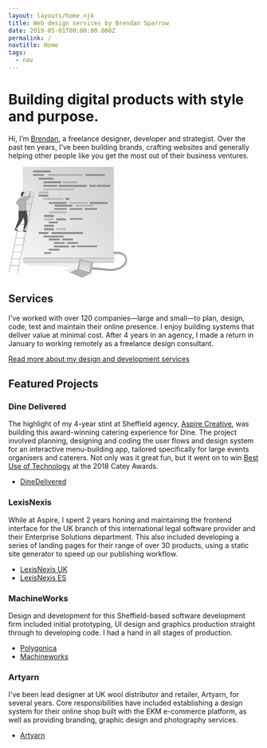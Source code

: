 ```yaml
---
layout: layouts/home.njk
title: Web design services by Brendan Sparrow
date: 2019-05-01T00:00:00.000Z
permalink: /
navtitle: Home
tags:
  - nav
---
```

# Building digital products with style and purpose.

Hi, I’m [Brendan](/about), a freelance designer, developer and strategist. Over the past ten years, I've been building brands, crafting websites and generally helping other people like you get the most out of their business ventures.

<section class="illustrated">

<svg xmlns="http://www.w3.org/2000/svg" width="240" height="223">
  <defs>
    <linearGradient id="a" x1="152.375%" x2="-11.785%" y1="-62.691%" y2="118.011%">
      <stop offset="0%" stop-color="#FFF" stop-opacity="0"/>
      <stop offset="100%" stop-color="#FFF"/>
    </linearGradient>
    <linearGradient id="b" x1="50.002%" x2="50.002%" y1="208.092%" y2="-98.947%">
      <stop offset="0%" stop-color="#FFF" stop-opacity="0"/>
      <stop offset="99%" stop-color="#FFF"/>
    </linearGradient>
    <linearGradient id="c" x1="74.508%" x2="26.609%" y1="-61.705%" y2="146.279%">
      <stop offset="0%" stop-color="#FFF" stop-opacity="0"/>
      <stop offset="100%" stop-color="#FFF"/>
    </linearGradient>
  </defs>
  <g fill="none" fill-rule="nonzero" style="mix-blend-mode:multiply">
    <path fill="#6D6D6D" d="M239.68 188.516c.414 4.651-.61 8.62-2.333 10.772-1.723 2.152-4.3 3.495-6.964 4.211-2.664.716-11.311 2.884-14.064 3.039 2.675-.832 12.97-3.942 14.312-6.402a31.773 31.773 0 0 0 1.475-3.485c.909-2.284 2.098-12.974 3.854-14.73 2.042-2.026 3.523 4.338 3.72 6.595zM124.789 201.418a663.743 663.743 0 0 0-73.905-2.554c-7.001.154-15.214-.16-19.233-5.895 4.487-3.496 10.586-3.853 16.266-4.046 55.833-1.993 107.62-3.683 163.454-5.675-2.56-1.855 0-6.386-.518-9.507 5.505-1.684 17.153.93 20.769 4.756-3.385-2.427-10.607-3.303-13.69-2.042-3.082 1.26-5.582 4.035-3.903 6.903.496.848 1.294 1.569 1.426 2.543.22 1.624-1.48 2.802-2.994 3.43-13.338 5.504-29.555.236-42.44 6.748a4.91 4.91 0 0 0-1.96 1.514c-1.916 2.912 2.576 5.768 6.01 6.346a246.094 246.094 0 0 0 37.179 3.424l-42.215 1.96c1.205 1.442.594 3.776-.81 5.026-1.403 1.25-3.335 1.651-5.185 1.981-15.622 2.67-37.75 1.608-50.84-8.807 3.98-2.334 8.394-4.134 12.589-6.105z" opacity=".1"/>
    <path fill="#B3B3B3" d="M23.367 61.525l-6.055 6.903c-1.057 1.2-2.202 2.62-1.96 4.205.199.894.64 1.715 1.277 2.373a21.958 21.958 0 0 0 3.892 3.638c2.037-5.549 3.611-11.246 2.846-17.12zM29.312 0h182.262v182.73H29.312z"/>
    <path fill="url(#a)" d="M29.312 0h182.262v182.73H29.312z"/>
    <path fill="#B3B3B3" d="M.335 212.178L33.397 49.232l1.133.23L1.468 212.407zM17.698 212.981L51.052 49.624l1.133.231L18.83 213.213z"/>
    <path fill="#B3B3B3" d="M31.635 59.868h17.67v1.156h-17.67zM28.85 73.662h17.67v1.156H28.85zM26.059 87.451h17.67v1.156h-17.67zM23.268 101.246h17.67v1.156h-17.67zM20.477 115.04h17.67v1.156h-17.67zM17.686 128.835h17.67v1.156h-17.67zM14.901 142.629h17.67v1.156h-17.67zM12.11 156.424h17.67v1.156H12.11zM9.319 170.218h17.67v1.156H9.319zM6.528 184.013h17.67v1.156H6.528zM3.738 197.802h17.67v1.156H3.738z"/>
    <path fill="#AAA" d="M53.846 182.576L52.404 51.49l-1.206-.231.11 9.98h-3.22c-.05-1.718-.286-3.38-.892-4.503-1.7-3.165-3.853 0-4.47 2.119-.275.925-.704 1.9-1.535 2.367h-3.248a5.554 5.554 0 0 0-1.156-.11 3.81 3.81 0 0 0-.71.105h-1.651l-.127-10.156-1.205-.226.154 12.583c-.083.132-.165.27-.237.413-.738 1.448-.925 3.1-1.1 4.718-1.542 16.2-.728 32.515.093 48.765.143 2.813.291 5.675 1.255 8.323.206.571.462 1.124.765 1.651l.693 55.332 19.129-.044zm-1.206-.27l-16.695-.038-.149-12.325 16.707.039.137 12.324zm-.148-13.453l-16.723-.038-.154-12.325 16.728.044.149 12.32zm-.149-13.447l-16.728-.061-.154-12.325 16.745.044.137 12.342zm-.149-13.454l-16.75-.044-.154-12.325h1.1c.154.083.312.156.474.22.96.33 2.014.255 2.918-.209h12.286l.126 12.358zm-.148-13.453H40.993c.155-.263.256-.555.297-.859.154-1.15-.484-2.229-.92-3.302-1.04-2.577-.935-5.417-.319-8.164l11.863.028.132 12.297zm-.149-13.453h-11.56c.199-.721.43-1.431.678-2.125 1.233-3.402 2.906-6.671 3.72-10.183h7.03l.132 12.308zm-.165-13.453h-6.776c.694-4.046.149-8.257.407-12.325H51.6l.132 12.325zm-.149-13.454h-6.12c.099-.983.27-1.958.511-2.917.364-1.387.903-2.752 1.129-4.156a21.468 21.468 0 0 0-.1-5.246h4.448l.132 12.32zm-.28-25.772l.137 12.325h-4.524a17.538 17.538 0 0 1-.044-1.784c.077-2.125.666-4.2.913-6.314.173-1.4.272-2.81.298-4.222l3.22-.005z" opacity=".1"/>
    <g fill="#747474" opacity=".75">
      <path d="M49.459 7.596h35.648v3.721H49.459zM49.459 14.802h21.76v3.501h-21.76z"/>
      <path d="M79.993 14.802h68.472v3.523H79.993z" opacity=".54"/>
      <path d="M154.872 14.802h38.543v3.523h-38.543zM60.776 22.007h29.917v3.694H60.776z"/>
      <path d="M60.776 49.701h19.42v4.156h-19.42z" opacity=".48"/>
      <path d="M114.402 62.406h8.202v4.139h-8.202zM60.776 55.899h19.42v4.156h-19.42zM60.776 130.91h19.42v4.156h-19.42zM71.83 96.584h19.42v4.156H71.83z"/>
      <path d="M71.83 103.404h19.42v4.156H71.83z" opacity=".48"/>
      <path d="M71.83 116.422h19.42v4.156H71.83zM71.83 123.242h19.42v4.156H71.83zM96.01 103.404h19.42v4.156H96.01z"/>
      <path d="M96.01 123.033h19.42v4.156H96.01z" opacity=".48"/>
      <path d="M86.505 130.91h63.044v4.156H86.505zM70.382 29.213h35.648v3.721H70.382z"/>
      <path d="M108.358 29.213h29.879v4.134h-29.88z" opacity=".52"/>
      <path d="M70.332 36.424H97.86v3.501H70.332z"/>
      <path d="M70.332 62.873h40.25v3.264h-40.25z" opacity=".48"/>
      <path d="M177.374 36.424h27.528v3.501h-27.528zM100.503 36.424h56.807v3.881h-56.807zM162.705 36.424h12.523v3.947h-12.523z"/>
      <path d="M70.228 43.629h62.07v3.473h-62.07z" opacity=".48"/>
      <path d="M70.228 138.171h40.938v3.628H70.228zM81.23 70.75h35.649v3.721H81.23z"/>
      <path d="M81.23 89.554h35.649v3.721H81.23z" opacity=".48"/>
      <path d="M81.23 164.571h21.65v3.6H81.23zM71.472 171.545h14.664v3.325H71.472zM81.23 144.11h21.98v3.721H81.23zM107.736 144.11h21.98v3.721h-21.98zM91.31 150.93h21.98v3.721H91.31zM117.809 150.93h21.98v3.721h-21.98zM91.31 157.905h30.154v3.721H91.31zM126.182 157.905h8.053v3.721h-8.053zM81.23 110.015h17.83v3.556H81.23zM92.07 82.943h24.815v3.314H92.07zM123.479 82.943h24.815v3.314h-24.815zM123.479 102.991h24.815v3.314h-24.815zM153.237 82.943h24.815v3.314h-24.815zM137.163 158.059h40.888v3.314h-40.888z"/>
      <path d="M123.39 70.75h35.649v3.721H123.39z" opacity=".48"/>
      <path d="M92.808 76.332h35.648v3.721H92.808z"/>
      <path d="M134.962 76.332h35.648v3.721h-35.648z" opacity=".48"/>
      <path d="M163.53 70.75h35.648v3.721H163.53z"/>
    </g>
    <path fill="#F0F0F0" d="M44.064 48.006a2.813 2.813 0 0 1-.137-1.002 1.47 1.47 0 0 0 0-.44 1.651 1.651 0 0 0-.358-.551 1.778 1.778 0 0 1-.253-1.652c.38-.077.512-.374.644-.732.093-.371.247-.725.457-1.046a.286.286 0 0 1 .203-.126c.091.009.17.065.21.149.159.319-.05.754.164 1.034.127.154.347.204.501.325.33.248.347.754.639 1.035.069.053.132.114.187.182.06.11.084.238.066.363-.033.49-.203.961-.49 1.36-.279.279-.48.626-.583 1.007a1.26 1.26 0 0 1-.044.352.473.473 0 0 1-.55.237c-.204-.05-.485-.39-.656-.495z"/>
    <path fill="#B3B3B3" d="M33.325 61.305a2.488 2.488 0 0 0-.55-.55 1.855 1.855 0 0 0-1.162-.287c-.404.04-.805.105-1.2.198-1.729.32-3.501-.083-5.257 0-1.97.116-2.708 2.202-3.055 3.039a17.615 17.615 0 0 0-1.288 5.058c-.083.826-.105 1.652-.127 2.488-.099 3.375-.325 6.716-.192 10.09l.22 5.538c-.025.332.062.664.247.941.204.202.462.338.744.391 3.11.897 6.39.92 9.627.92 1.651 0 3.534-.1 4.624-1.344 1.2-1.376.886-3.451.633-5.257-.93-6.924.952-15.655-3.264-21.225z"/>
    <path fill="#F0F0F0" d="M31.156 58.772c.405-.288.74-.664.98-1.1.158-.42.212-.871.16-1.316a4.761 4.761 0 0 0-.551-2.02 2.543 2.543 0 0 0-1.618-1.26c-1.101-.226-2.235.55-2.753 1.53a7.31 7.31 0 0 0-.655 3.302c-.038 1.426-1.134 3.606.204 4.107 1.547.578 2.752-1.101 3.01-1.839a3.21 3.21 0 0 1 1.223-1.404z"/>
    <path fill="#494949" d="M31.651 51.473a2.61 2.61 0 0 1-.412 1.377c-.23.45-.507.874-.826 1.266a2.956 2.956 0 0 0-.55.748 2.24 2.24 0 0 0 .12 1.437c-.236.121-.462-.418-.682-.27a.275.275 0 0 0-.083.138.985.985 0 0 0 .237.985.66.66 0 0 1 .176.215c.066.17-.077.347-.143.517-.165.419.127.93-.094 1.321a1.1 1.1 0 0 1-.957.419c-.644.044-1.288.06-1.932.044a.738.738 0 0 1-.38-.077.793.793 0 0 1-.292-.55 20.455 20.455 0 0 1-.55-4.84c-.04-.48.071-.961.319-1.375.192-.26.473-.43.677-.667.204-.236.402-.688.671-.985a3 3 0 0 1 1.437-.726c1.063-.281 3.143-.683 3.264 1.023zM20.615 101.637c.1.833.12 1.673.06 2.51-.095.67-.246 1.33-.451 1.976a56.752 56.752 0 0 1-2.62 7.668c-.76 1.651-1.69 3.303-2.296 5.02a29.383 29.383 0 0 0-1.205 6.259 2.593 2.593 0 0 0 1.354-.876 68.741 68.741 0 0 0 12.182-16.739 17.411 17.411 0 0 0 1.65-4.134c.232-1.225.348-2.469.348-3.715a59.714 59.714 0 0 0-.121-8.065c-.1-.935-.32-1.987-1.101-2.482a2.956 2.956 0 0 0-1.288-.347c-1.503-.138-3.039 0-4.52-.33-.55-.11-1.403-.639-1.81-.287-.408.353-.182 2.081-.204 2.555a88.965 88.965 0 0 0 .022 10.987z"/>
    <path fill="#494949" d="M32.042 109.41c.13 2.108.012 4.226-.352 6.307l-1.426 10.69a1.1 1.1 0 0 0 1.569.37c.494-.36.876-.853 1.1-1.421 2.164-4.25 4.355-8.582 5.159-13.277.338-2.207.476-4.44.413-6.672a82.283 82.283 0 0 0-1.916-16.668 1.1 1.1 0 0 0-.336-.688 1.145 1.145 0 0 0-.803-.099l-4.905.617c-1.173.148-6.892-.028-6.892-.028s1.987 4.888 2.554 6.402c1.723 4.602 5.835 9.38 5.835 14.466z"/>
    <path fill="#F0F0F0" d="M12.99 125.9c.091.213.228.401.403.551a7.288 7.288 0 0 0 4.018 2.004c.405.118.843.013 1.15-.275a.88.88 0 0 0-.137-1.101 3.028 3.028 0 0 0-.985-.633 2.879 2.879 0 0 1-1.608-1.574c-.787-2.62-3.517-1.123-2.84 1.029zM29.741 128.752a2.34 2.34 0 0 0 1.184.964c1.189.55 2.526 1.023 3.814.726.377-.063.718-.258.964-.55a.793.793 0 0 0-.033-1.03c-.298-.27-.765-.187-1.167-.23a1.651 1.651 0 0 1-1.162-.705c-.148-.22-.242-.474-.38-.7-1.183-1.992-4.238-.572-3.22 1.525z"/>
    <path fill="#494949" d="M12.897 124.128a.958.958 0 0 1 .875-.308c.463.11.705.655 1.145.842.199.083.419.088.622.16.38.183.718.444.991.765.782.716 1.91 1.101 2.428 2.01a.65.65 0 0 1 .071.627.617.617 0 0 1-.429.248c-.589.115-1.365.324-1.921.093a20.587 20.587 0 0 1-2.785-1.343c-.49-.297-.843-1.1-1.195-1.58-.43-.572-.292-1.007.198-1.514zM29.818 127.062c-.148-.06-.33-.137-.446-.027a.253.253 0 0 0-.06.088 1.772 1.772 0 0 0 .5 1.998 6.402 6.402 0 0 0 1.91 1.101 8.114 8.114 0 0 0 2.203.77 2.136 2.136 0 0 0 2.064-.77 1.1 1.1 0 0 0 .193-.787c-.116-.606-.804-.87-1.376-1.101-.727-.286-1.36-.81-2.109-1.04-.958-.314-1.981.137-2.879-.232z"/>
    <path fill="#B3B3B3" d="M33.28 60.952l4.327-2.152a7.855 7.855 0 0 0 1.536-.914c2.57-2.092 2.428-5.956 3.76-8.989a.936.936 0 0 1 .38-.495.98.98 0 0 1 .49-.033l1.744.209-1.392 10.244a9.743 9.743 0 0 1-.485 2.202 8.08 8.08 0 0 1-.792 1.431 24.22 24.22 0 0 1-6.27 6.413 2.29 2.29 0 0 1-.88.44 1.69 1.69 0 0 1-1.102-.203c-1.194-.622-1.69-2.065-1.92-3.391a7.112 7.112 0 0 1 .605-4.762zM29.312 182.73h182.262v10.228H29.312z"/>
    <path fill="url(#b)" d="M29.312 184.591h182.262v8.367H29.312z"/>
    <path fill="#B3B3B3" d="M237.996 189.16c-.803 3.743-3 7.761-7.062 11.174-7.453 6.264-17.092 7.888-23.868 8.152-.837.033-1.651.05-2.499.05-6.055 0-12.11-.798-17.967-1.575l-4.15-.55c-7.019-.875-15.105-1.596-22.239.92l-.628-1.784-.655-1.85c7.922-2.796 16.542-2.036 23.995-1.1 1.393.17 2.785.357 4.183.55 6.507.859 13.239 1.75 19.817 1.497 6.17-.242 14.923-1.695 21.54-7.255 2.636-2.202 4.954-5.439 5.774-8.862a9.958 9.958 0 0 0-.138-5.46 9.226 9.226 0 0 0-.985-2.093c-1.872-2.956-5.235-4.855-8.114-5.702-4.277-1.261-8.945-1.101-13.47-.942h-.165l-.06-1.695-.077-2.152c4.645-.171 9.908-.364 14.862 1.1 5.763 1.696 10.128 5.55 11.67 10.3.711 2.363.793 4.872.236 7.277z"/>
    <path fill="#939393" d="M238.073 187.068c-.33 4.31-2.515 9.264-7.37 13.349-7.453 6.258-17.097 7.888-23.874 8.146-.83.033-1.651.05-2.499.05-6.055 0-12.11-.798-17.961-1.574l-4.156-.55c-7.019-.876-15.105-1.597-22.233.918l-1.283-3.633c.32-.11.639-.22.964-.319l.627 1.784c7.156-2.516 15.22-1.795 22.239-.92l4.15.55c5.862.777 11.901 1.575 17.967 1.575.831 0 1.651 0 2.5-.05 6.775-.264 16.414-1.888 23.867-8.152 4.062-3.413 6.259-7.431 7.062-11.174z"/>
    <path fill="#B3B3B3" d="M144.314 185.62l26.036 5.945-4.959 22.784-17.23 8.262-23.609-10.277 15.837-7.079z"/>
    <path fill="#B3B3B3" d="M142.607 185.158l26.037 5.939-4.96 22.784-16.893 8.218-23.609-10.282 15.501-7.03z"/>
    <path fill="#B3B3B3" d="M141.985 204.892l20.153 6.358 4.183-18.446-20.923-4.492z"/>
    <path fill="url(#c)" d="M141.985 204.892l20.153 6.358 4.183-18.446-20.923-4.492z"/>
    <path fill="#939393" d="M233.692 181.079l-.584-.11c-1.871-2.956-5.235-4.855-8.114-5.703-4.277-1.26-9.093-1.1-13.618-.936l-.05-1.85s9.909-.55 15.777 2.269c3.72 1.794 6.589 6.33 6.589 6.33z"/>
  </g>
</svg>

## Services

I've worked with over 120 companies—large and small—to plan, design, code, test and maintain their online presence. I enjoy building systems that deliver value at minimal cost. After 4 years in an agency, I made a return in January to working remotely as a freelance design consultant.

<a href="/services">Read more about my design and development services</a>

</section>

## Featured Projects

### Dine Delivered

The highlight of my 4-year stint at Sheffield agency, [Aspire Creative](https://www.aspirecreative.co.uk), was building this award-winning catering experience for Dine. The project involved planning, designing and coding the user flows and design system for an interactive menu-building app, tailored specifically for large events organisers and caterers. Not only was it great fun, but it went on to win [Best Use of Technology](https://www.thecaterer.com/articles/532082/cateys-2018-best-use-of-technology-award-dine-delivered) at the 2018 Catey Awards.

<ul class="list-inline">
  <li>
    <a class="site-link" href="https://www.dinedelivered.co.uk" target="_blank" rel="noopener noreferrer">DineDelivered</a>
  </li>
</ul>

### LexisNexis

While at Aspire, I spent 2 years honing and maintaining the frontend interface for the UK branch of this international legal software provider and their Enterprise Solutions department. This also included developing a series of landing pages for their range of over 30 products, using a static site generator to speed up our publishing workflow.

<ul class="list-inline">
  <li>
    <a class="site-link" href="https://www.lexisnexis.co.uk" target="_blank" rel="noopener noreferrer">LexisNexis UK</a>
  </li>
  <li>
    <a class="site-link" href="https://www.lexisnexis-es.co.uk" target="_blank" rel="noopener noreferrer">LexisNexis ES</a>
  </li>
</ul>

### MachineWorks

Design and development for this Sheffield-based software development firm included initial prototyping, UI design and graphics production straight through to developing code. I had a hand in all stages of production.

<ul class="list-inline">
  <li>
    <a class="site-link" href="https://www.polygonica.com" target="_blank" rel="noopener noreferrer">Polygonica</a>
  </li>
  <li>
    <a class="site-link" href="https://www.machineworks.com" target="_blank" rel="noopener noreferrer">Machineworks</a>
  </li>
</ul>

### Artyarn

I've been lead designer at UK wool distributor and retailer, Artyarn, for several years. Core responsibilities have included establishing a design system for their online shop built with the EKM e-commerce platform, as well as providing branding, graphic design and photography services.

<ul class="list-inline">
  <li>
    <a class="site-link" href="https://www.artyarn.co.uk/" target="_blank" rel="noopener noreferrer">Artyarn</a>
  </li>
</ul>
